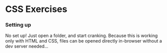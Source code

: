 # CSS Exercises

### Setting up

No set up! Just open a folder, and start cranking. Because this is working
only with HTML and CSS, files can be opened directly in-browser without a dev
server needed...
